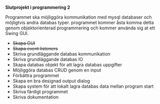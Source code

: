 **Slutprojekt i programmering 2**

Programmet ska möjliggöra kommunikation med mysql databaser och möjligtvis andra databas typer.
programmet kommer åsta komma detta genom objektorienterad programmering och kommer använda sig at ett Swing GUI.


* ~~Skapa GUI~~
* ~~Skapa event listeners~~
* Skriva grundläggande databas kommunikation
* Skriva grundläggande databas IO
* Skapa databas objekt för att lagra databas uppgifter
* Möjliggöra databas CRUD genom en input
* Förbättra programmet
* Skapa en bra designad output dialog
* Skapa system för att lokalt lagra databas data mellan program start
* Skriva färdigt programmet
* Skriva dokumentation
